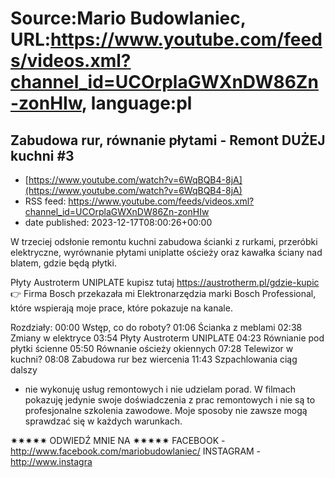 # Source:Mario Budowlaniec, URL:https://www.youtube.com/feeds/videos.xml?channel_id=UCOrplaGWXnDW86Zn-zonHIw, language:pl

## Zabudowa rur, równanie płytami - Remont DUŻEJ kuchni #3
 - [https://www.youtube.com/watch?v=6WqBQB4-8jA](https://www.youtube.com/watch?v=6WqBQB4-8jA)
 - RSS feed: https://www.youtube.com/feeds/videos.xml?channel_id=UCOrplaGWXnDW86Zn-zonHIw
 - date published: 2023-12-17T08:00:26+00:00

W trzeciej odsłonie remontu kuchni zabudowa ścianki z rurkami, przeróbki elektryczne, wyrównanie płytami uniplatte ościeży oraz kawałka ściany nad blatem, gdzie będą płytki.

Płyty Austroterm UNIPLATE kupisz tutaj https://austrotherm.pl/gdzie-kupic
👉 Firma Bosch przekazała mi Elektronarzędzia marki Bosch Professional, które wspierają moje prace, które pokazuje na kanale.

Rozdziały:
00:00 Wstęp, co do roboty?
01:06 Ścianka z meblami
02:38 Zmiany w elektryce
03:54 Płyty Austroterm UNIPLATE
04:23 Równianie pod płytki ścienne
05:50 Równanie ościeży okiennych
07:28 Telewizor w kuchni?
08:08 Zabudowa rur bez wiercenia
11:43 Szpachlowania ciąg dalszy

* nie wykonuję usług remontowych i nie udzielam porad. W filmach pokazuję jedynie swoje doświadczenia z prac remontowych i nie są to profesjonalne szkolenia zawodowe. Moje sposoby nie zawsze mogą sprawdzać się w każdych warunkach.

✷✷✷✷✷ ODWIEDŹ MNIE NA ✷✷✷✷✷
FACEBOOK - http://www.facebook.com/mariobudowlaniec/
INSTAGRAM - http://www.instagra

